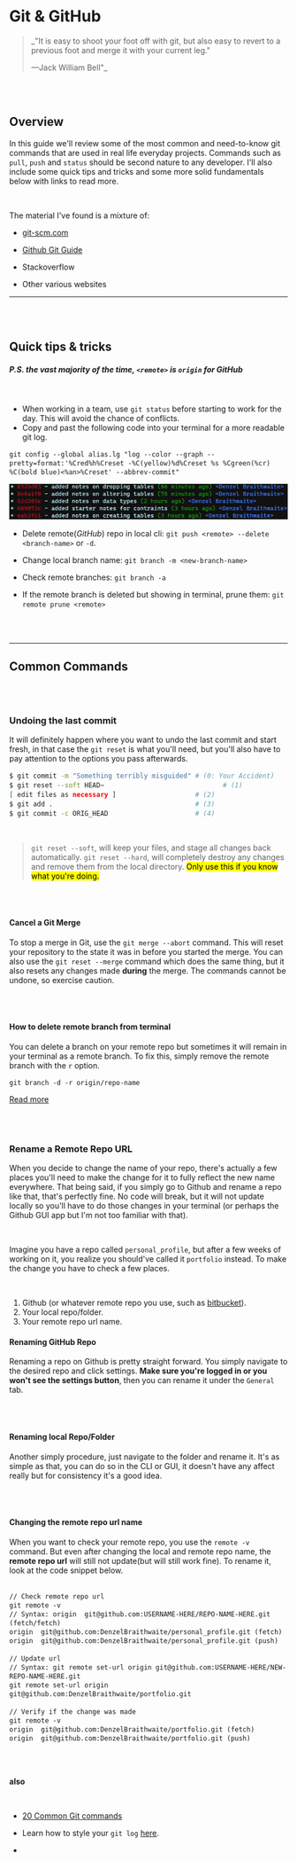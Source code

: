 # **Git & GitHub**

> \_"It is easy to shoot your foot off with git, but also easy to revert to a previous foot and merge it with your current leg."
>
> —Jack William Bell"\_

<br>
<br>

## Overview

In this guide we'll review some of the most common and need-to-know git commands that are used in real life everyday projects. Commands such as `pull`, `push` and `status` should be second nature to any developer. I'll also include some quick tips and tricks and some more solid fundamentals below with links to read more.

<br>

The material I've found is a mixture of:

-   [git-scm.com](https://git-scm.com/doc)

-   [Github Git Guide](https://github.com/git-guides)

-   Stackoverflow

-   Other various websites

---

<br>
<br>

## **Quick tips & tricks**

##### _P.S. the vast majority of the time, `<remote>` is **`origin`** for **GitHub**_

<br>

-   When working in a team, use `git status` before starting to work for the day. This will avoid the chance of conflicts.
-   Copy and past the following code into your terminal for a more readable git log.

```
git config --global alias.lg "log --color --graph --pretty=format:'%Cred%h%Creset -%C(yellow)%d%Creset %s %Cgreen(%cr) %C(bold blue)<%an>%Creset' --abbrev-commit"
```

![pretty git log](img/pretty_git_log.png)

-   Delete remote(_GitHub_) repo in local cli: `git push <remote> --delete <branch-name>` or `-d`.

-   Change local branch name: `git branch -m <new-branch-name>`

- Check remote branches: `git branch -a`

- If the remote branch is deleted but showing in terminal, prune them: `git remote prune <remote>`

<br>
<br>

---

## **Common Commands**

<br>
<br>

### **Undoing the last commit**

It will definitely happen where you want to undo the last commit and start fresh, in that case the `git reset` is what you'll need, but you'll also have to pay attention to the options you pass afterwards.

```sh
$ git commit -m "Something terribly misguided" # (0: Your Accident)
$ git reset --soft HEAD~                              # (1)
[ edit files as necessary ]                    # (2)
$ git add .                                    # (3)
$ git commit -c ORIG_HEAD                      # (4)
```

<br>

> `git reset --soft`, will keep your files, and stage all changes back automatically. `git reset --hard`, will completely destroy any changes and remove them from the local directory. <mark>Only use this if you know what you're doing.</mark>

<br>
<br>

#### **Cancel a Git Merge**

To stop a merge in Git, use the `git merge --abort` command. This will reset your repository to the state it was in before you started the merge. You can also use the `git reset --merge` command which does the same thing, but it also resets any changes made **during** the merge. The commands cannot be undone, so exercise caution.

<br>
<br>

#### **How to delete remote branch from terminal**

You can delete a branch on your remote repo but sometimes it will remain in your terminal as a remote branch. To fix this, simply remove the remote branch with the `r` option.

```
git branch -d -r origin/repo-name
```

[Read more](https://stackoverflow.com/questions/927358/how-do-i-undo-the-most-recent-local-commits-in-git)

<br>
<br>

### **Rename a Remote Repo URL**

When you decide to change the name of your repo, there's actually a few places you'll need to make the change for it to fully reflect the new name everywhere. That being said, if you simply go to Github and rename a repo like that, that's perfectly fine. No code will break, but it will not update locally so you'll have to do those changes in your terminal (or perhaps the Github GUI app but I'm not too familiar with that).

<br>

Imagine you have a repo called `personal_profile`, but after a few weeks of working on it, you realize you should've called it `portfolio` instead. To make the change you have to check a few places.

<br>

1. Github (or whatever remote repo you use, such as [bitbucket](https://bitbucket.org/)).
2. Your local repo/folder.
3. Your remote repo url name.

#### **Renaming GitHub Repo**

Renaming a repo on Github is pretty straight forward. You simply navigate to the desired repo and click settings. **Make sure you're logged in or you won't see the settings button**, then you can rename it under the `General` tab.

<br>
<br>

#### **Renaming local Repo/Folder**

Another simply procedure, just navigate to the folder and rename it. It's as simple as that, you can do so in the CLI or GUI, it doesn't have any affect really but for consistency it's a good idea.

<br>
<br>

#### **Changing the remote repo url name**

When you want to check your remote repo, you use the `remote -v` command. But even after changing the local and remote repo name, the **remote repo url** will still not update(but will still work fine). To rename it, look at the code snippet below.

```bsh

// Check remote repo url
git remote -v
// Syntax: origin  git@github.com:USERNAME-HERE/REPO-NAME-HERE.git (fetch/fetch)
origin  git@github.com:DenzelBraithwaite/personal_profile.git (fetch)
origin  git@github.com:DenzelBraithwaite/personal_profile.git (push)

// Update url
// Syntax: git remote set-url origin git@github.com:USERNAME-HERE/NEW-REPO-NAME-HERE.git
git remote set-url origin git@github.com:DenzelBraithwaite/portfolio.git

// Verify if the change was made
git remote -v
origin  git@github.com:DenzelBraithwaite/portfolio.git (fetch)
origin  git@github.com:DenzelBraithwaite/portfolio.git (push)
```

<br>
<br>

**also**

<br>

-   [20 Common Git commands](https://dzone.com/articles/top-20-git-commands-with-examples)

-   Learn how to style your `git log` [here](https://coderwall.com/p/euwpig/a-better-git-log).

-
